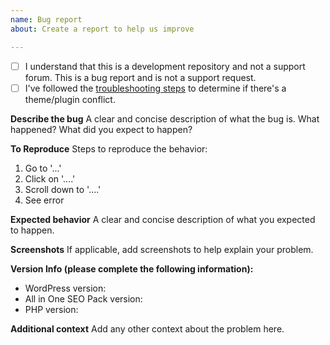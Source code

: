 ```yaml
---
name: Bug report
about: Create a report to help us improve

---
```

 - [ ] I understand that this is a development repository and not a support forum. This is a bug report and is not a support request.
 - [ ] I've followed the [troubleshooting steps](https://semperplugins.com/documentation/how-to-troubleshoot-issues-with-all-in-one-seo-pack)  to determine if there's a theme/plugin conflict. 

**Describe the bug**
A clear and concise description of what the bug is.
What happened?
What did you expect to happen?

**To Reproduce**
Steps to reproduce the behavior:
1. Go to '...'
2. Click on '....'
3. Scroll down to '....'
4. See error

**Expected behavior**
A clear and concise description of what you expected to happen.

**Screenshots**
If applicable, add screenshots to help explain your problem.

**Version Info (please complete the following information):**
 - WordPress version:
 - All in One SEO Pack version:
 - PHP version:

**Additional context**
Add any other context about the problem here.

<!-- Make sure you can reproduce this bug with a default theme such as Twenty Seventeen and all other plugins deactivated to rule out a theme/plugin conflict. -->
